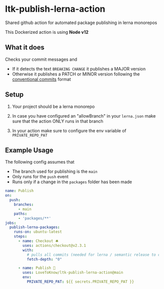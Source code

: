 # ltk-publish-lerna-action
Shared github action for automated package publishing in lerna monorepos

This Dockerized action is using **Node v12**

## What it does
Checks your commit messages and
- If it detects the text `BREAKING CHANGE` it publishes a MAJOR version 
- Otherwise it publishes a PATCH or MINOR version following the [conventional commits](https://www.conventionalcommits.org/en/v1.0.0/) format

## Setup
1. Your project should be a lerna monorepo

2. In case you have configured an "allowBranch" in your `lerna.json` make sure that the action ONLY runs in that branch

3. In your action make sure to configure the env variable of `PRIVATE_REPO_PAT`

## Example Usage

The following config assumes that
- The branch used for publishing is the `main` 
- Only runs for the `push` event
- Runs only if a change in the `packages` folder has been made

```yaml
name: Publish
on:
  push:
    branches:
      - main
    paths:
      - 'packages/**'
jobs:
  publish-lerna-packages:
    runs-on: ubuntu-latest
    steps:
      - name: Checkout 🛎️
        uses: actions/checkout@v2.3.1
        with:
          # pulls all commits (needed for lerna / semantic release to correctly version)
          fetch-depth: "0"

      - name: Publish 🚀
        uses: LoveToKnow/ltk-publish-lerna-action@main
        env:
          PRIVATE_REPO_PAT: ${{ secrets.PRIVATE_REPO_PAT }}
```

